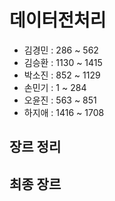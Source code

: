 # 데이터전처리

- 김경민 : 286 ~ 562
- 김승환 : 1130 ~ 1415
- 박소진 : 852 ~ 1129
- 손민기 : 1 ~ 284
- 오윤진 : 563 ~ 851
- 하지애 : 1416 ~ 1708



## 장르 정리







## 최종 장르


